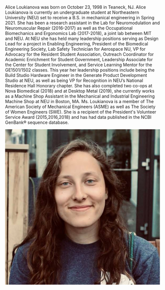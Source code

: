 Alice Loukianova was born on October 23, 1998 in Teaneck, NJ.
Alice Loukianova is currently an undergraduate student at Northeastern University (NEU) 
set to receive a B.S. in mechanical engineering in Spring 2021. 
She has been a research assistant in the Lab for Neuromodulation and Neuromuscular Repair (2016-2017) 
as well as the Occupational Biomechanics and Ergonomics Lab (2017-2018), a joint lab between MIT and NEU. 
At NEU she has held many leadership positions serving as Design Lead for a project in Enabling Engineering,
 President of the Biomedical Engineering Society, Lab Safety Technician for Aerospace NU, VP for Advocacy for the
 Resident Student Association, Outreach Coordinator for Academic Enrichment for Student Government, Leadership
 Associate for the Center for Student Involvement, and Service Learning Mentor for the GE1501/1502 classes. 
This year her leadership positions include being the Build Studio Hardware Engineer in the Generate Product Development Studio at NEU, as well as being VP for Recognition in NEU’s National Residence Hall Honorary chapter. She has also completed two co-ops at Nova Biomedical (2018) and at Desktop Metal (2019), she currently works as a Machine Shop Assistant in the Mechanical and Industrial Engineering Machine Shop at NEU in Boston, MA. Ms. Loukianova is a member of The American Society of Mechanical Engineers (ASME) as well as The Society of Women Engineers (SWE). She is a recipient of the President's Volunteer Service Award (2015,2016,2018) and has had data published in the NCBI GenBank® sequence database.

![Alice](https://github.com/aliceloukianova/intro-to-python/blob/master/Alice_Face_Pic.png)
